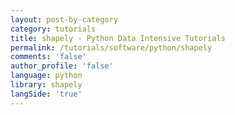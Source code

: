 ```yaml
---
layout: post-by-category
category: tutorials
title: shapely - Python Data Intensive Tutorials
permalink: /tutorials/software/python/shapely
comments: 'false'
author_profile: 'false'
language: python
library: shapely
langSide: 'true'
---
```

